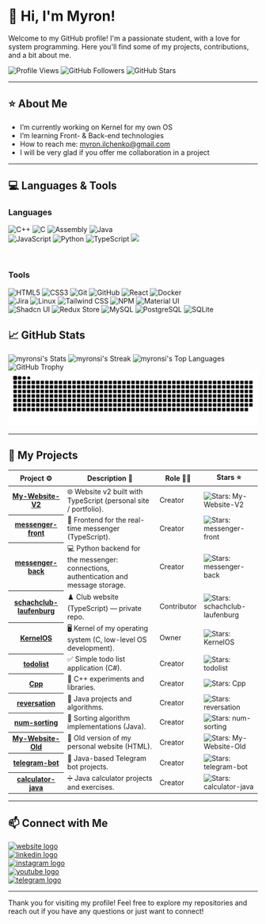 # 👋 Hi, I'm Myron! 

Welcome to my GitHub profile! I'm a passionate student, with a love for system programming. Here you'll find some of my projects, contributions, and a bit about me.

![Profile Views](https://komarev.com/ghpvc/?username=myronsi&color=blue&style=for-the-badge)
![GitHub Followers](https://img.shields.io/github/followers/myronsi?label=Followers&style=for-the-badge&color=%23039e7a)
![GitHub Stars](https://img.shields.io/github/stars/myronsi?label=Stars&style=for-the-badge&color=%f6ff00) 

---

## ⭐ About Me

-  I’m currently working on Kernel for my own OS
-  I’m learning Front- & Back-end technologies
-  How to reach me: myron.ilchenko@gmail.com
-  I will be very glad if you offer me collaboration in a project

---

## 💻 Languages & Tools

### Languages
<p>
  <img src="https://img.shields.io/badge/-C++-00599C?style=flat&logo=c%2B%2B&logoColor=white" alt="C++" height="30">
  <img src="https://img.shields.io/badge/-C-A8B9CC?style=flat&logo=c&logoColor=black" alt="C" height="30">
  <img src="https://img.shields.io/badge/-Assembly-6E4C13?style=flat&logo=assemblyscript&logoColor=white" alt="Assembly" height="30">
  <img src="https://img.shields.io/badge/-Java-ED8B00?style=flat&logo=openjdk&logoColor=white" alt="Java" height="30"><br>
  <img src="https://img.shields.io/badge/-JavaScript-F7DF1E?style=flat&logo=javascript&logoColor=black" alt="JavaScript" height="30">
  <img src="https://img.shields.io/badge/-Python-3776AB?style=flat&logo=python&logoColor=white" alt="Python" height="30">
  <img src="https://img.shields.io/badge/-TypeScript-3178C6?style=flat&logo=typescript&logoColor=white" alt="TypeScript" height="30">
  <img src="https://img.shields.io/badge/-SQL-336791?style=flat&logo=postgresql&logoColor=white" height="30">
</p>
<br>

### Tools
<p>
  <img src="https://img.shields.io/badge/-HTML5-E34F26?style=flat&logo=html5&logoColor=white" alt="HTML5" height="30">
  <img src="https://img.shields.io/badge/-CSS3-1572B6?style=flat&logo=css3&logoColor=white" alt="CSS3" height="30">
  <img src="https://img.shields.io/badge/-Git-F05032?style=flat&logo=git&logoColor=white" alt="Git" height="30">
  <img src="https://img.shields.io/badge/-GitHub-181717?style=flat&logo=github&logoColor=white" alt="GitHub" height="30">
  <img src="https://img.shields.io/badge/-React-61DAFB?style=flat&logo=react&logoColor=black" alt="React" height="30">
  <img src="https://img.shields.io/badge/-Docker-2496ED?style=flat&logo=docker&logoColor=white" alt="Docker" height="30"><br>
  <img src="https://img.shields.io/badge/-Jira-0052CC?style=flat&logo=jira&logoColor=white" alt="Jira" height="30">
  <img src="https://img.shields.io/badge/-Linux-000000?style=flat&logo=linux&logoColor=white" alt="Linux" height="30">
  <img src="https://img.shields.io/badge/-Tailwind%20CSS-06B6D4?style=flat&logo=tailwindcss&logoColor=white" alt="Tailwind CSS" height="30">
  <img src="https://img.shields.io/badge/-NPM-CB3837?style=flat&logo=npm&logoColor=white" alt="NPM" height="30">
  <img src="https://img.shields.io/badge/-Material%20UI-007FFF?style=flat&logo=mui&logoColor=white" alt="Material UI" height="30"><br>
  <img src="https://img.shields.io/badge/-Shadcn%20UI-111827?style=flat&logo=shadcnui&logoColor=white" alt="Shadcn UI" height="30">
  <img src="https://img.shields.io/badge/-Redux%20Store-764ABC?style=flat&logo=redux&logoColor=white" alt="Redux Store" height="30">
  <img src="https://img.shields.io/badge/-MySQL-4479A1?style=flat&logo=mysql&logoColor=white" alt="MySQL" height="30">
  <img src="https://img.shields.io/badge/-PostgreSQL-336791?style=flat&logo=postgresql&logoColor=white" alt="PostgreSQL" height="30">
  <img src="https://img.shields.io/badge/-SQLite-003B57?style=flat&logo=sqlite&logoColor=white" alt="SQLite" height="30">
</p>

## 📈 GitHub Stats

<picture>
  <source media="(prefers-color-scheme: dark)" srcset="https://github-readme-stats.vercel.app/api?username=myronsi&theme=vue-dark&show_icons=true&hide_border=false&count_private=true">
  <source media="(prefers-color-scheme: light)" srcset="https://github-readme-stats.vercel.app/api?username=myronsi&theme=default&show_icons=true&hide_border=false&count_private=true">
  <img alt="myronsi's Stats" src="https://github-readme-stats.vercel.app/api?username=myronsi&theme=vue-dark&show_icons=true&hide_border=false&count_private=true">
</picture>

<picture>
  <source media="(prefers-color-scheme: dark)" srcset="https://github-readme-streak-stats.herokuapp.com/?user=myronsi&theme=vue-dark&hide_border=false">
  <source media="(prefers-color-scheme: light)" srcset="https://github-readme-streak-stats.herokuapp.com/?user=myronsi&theme=default&hide_border=false">
  <img alt="myronsi's Streak" src="https://github-readme-streak-stats.herokuapp.com/?user=myronsi&theme=vue-dark&hide_border=false">
</picture>

<picture>
  <source media="(prefers-color-scheme: dark)" srcset="https://github-readme-stats.vercel.app/api/top-langs/?username=myronsi&theme=vue-dark&show_icons=true&hide_border=false&layout=compact">
  <source media="(prefers-color-scheme: light)" srcset="https://github-readme-stats.vercel.app/api/top-langs/?username=myronsi&theme=default&show_icons=true&hide_border=false&layout=compact">
  <img alt="myronsi's Top Languages" src="https://github-readme-stats.vercel.app/api/top-langs/?username=myronsi&theme=vue-dark&show_icons=true&hide_border=false&layout=compact">
</picture>

<picture>
  <source media="(prefers-color-scheme: dark)" srcset="https://github-profile-trophy.vercel.app/?username=myronsi&theme=radical&no-frame=true&rank=-C,-?">
  <source media="(prefers-color-scheme: light)" srcset="https://github-profile-trophy.vercel.app/?username=myronsi&theme=flat&no-frame=true&rank=-C,-?">
  <img alt="GitHub Trophy" src="https://github-profile-trophy.vercel.app/?username=myronsi&theme=radical&no-frame=true&rank=-C,-?">
</picture>

<picture>
  <source media="(prefers-color-scheme: dark)" srcset="https://github.com/myronsi/myronsi/blob/output/github-snake-dark.svg">
  <source media="(prefers-color-scheme: light)" srcset="https://github.com/myronsi/myronsi/blob/output/github-snake.svg">
  <img alt="snake gif" src="https://github.com/myronsi/myronsi/blob/output/github-snake-dark.svg">
</picture>


---

## 📂 My Projects

<table width="100%">
	<thead>
		<th span="col">Project ⚙️</th>
		<th span="col">Description 📝</th>
		<th span="col">Role 👷‍♂️</th>
		<th span="col">Stars ⭐</th>
	</thead>
	<tbody>
    <tr>
      <th span="row"><a href="https://github.com/myronsi/My-Website-V2">My-Website-V2</a></th>
      <td>🌐 Website v2 built with TypeScript (personal site / portfolio).</td>
      <td>Creator</td>
      <td><img alt="Stars: My-Website-V2" src="https://img.shields.io/github/stars/myronsi/My-Website-V2" /></td>
    </tr>
    <tr>
      <th span="row"><a href="https://github.com/myronsi/messenger-front">messenger-front</a></th>
      <td>🧩 Frontend for the real-time messenger (TypeScript).</td>
      <td>Creator</td>
      <td><img alt="Stars: messenger-front" src="https://img.shields.io/github/stars/myronsi/messenger-front" /></td>
    </tr>
    <tr>
      <th span="row"><a href="https://github.com/myronsi/messenger-back">messenger-back</a></th>
      <td>💻 Python backend for the messenger: connections, authentication and message storage.</td>
      <td>Creator</td>
      <td><img alt="Stars: messenger-back" src="https://img.shields.io/github/stars/myronsi/messenger-back" /></td>
    </tr>
    <tr>
      <th span="row"><a href="https://github.com/myronsi/schachclub-laufenburg">schachclub-laufenburg</a></th>
      <td>♟️ Club website (TypeScript) — private repo.</td>
      <td>Contributor</td>
      <td><img alt="Stars: schachclub-laufenburg" src="https://img.shields.io/github/stars/myronsi/schachclub-laufenburg" /></td>
    </tr>
    <tr>
      <th span="row"><a href="https://github.com/myronsi/KernelOS">KernelOS</a></th>
      <td>🖥️ Kernel of my operating system (C, low-level OS development).</td>
      <td>Owner</td>
      <td><img alt="Stars: KernelOS" src="https://img.shields.io/github/stars/myronsi/KernelOS" /></td>
    </tr>
    <tr>
      <th span="row"><a href="https://github.com/myronsi/todolist">todolist</a></th>
      <td>✅ Simple todo list application (C#).</td>
      <td>Creator</td>
      <td><img alt="Stars: todolist" src="https://img.shields.io/github/stars/myronsi/todolist" /></td>
    </tr>
    <tr>
      <th span="row"><a href="https://github.com/myronsi/Cpp">Cpp</a></th>
      <td>💠 C++ experiments and libraries.</td>
      <td>Creator</td>
      <td><img alt="Stars: Cpp" src="https://img.shields.io/github/stars/myronsi/Cpp" /></td>
    </tr>
    <tr>
      <th span="row"><a href="https://github.com/myronsi/reversation">reversation</a></th>
      <td>🔁 Java projects and algorithms.</td>
      <td>Creator</td>
      <td><img alt="Stars: reversation" src="https://img.shields.io/github/stars/myronsi/reversation" /></td>
    </tr>
    <tr>
      <th span="row"><a href="https://github.com/myronsi/num-sorting">num-sorting</a></th>
      <td>🔢 Sorting algorithm implementations (Java).</td>
      <td>Creator</td>
      <td><img alt="Stars: num-sorting" src="https://img.shields.io/github/stars/myronsi/num-sorting" /></td>
    </tr>
    <tr>
      <th span="row"><a href="https://github.com/myronsi/My-Website-Old">My-Website-Old</a></th>
      <td>📜 Old version of my personal website (HTML).</td>
      <td>Creator</td>
      <td><img alt="Stars: My-Website-Old" src="https://img.shields.io/github/stars/myronsi/My-Website-Old" /></td>
    </tr>
    <tr>
      <th span="row"><a href="https://github.com/myronsi/telegram-bot">telegram-bot</a></th>
      <td>🤖 Java-based Telegram bot projects.</td>
      <td>Creator</td>
      <td><img alt="Stars: telegram-bot" src="https://img.shields.io/github/stars/myronsi/telegram-bot" /></td>
    </tr>
    <tr>
      <th span="row"><a href="https://github.com/myronsi/calculator-java">calculator-java</a></th>
      <td>➗ Java calculator projects and exercises.</td>
      <td>Creator</td>
      <td><img alt="Stars: calculator-java" src="https://img.shields.io/github/stars/myronsi/calculator-java" /></td>
    </tr>
	</tbody>
</table>

---

## 📫 Connect with Me

<div align="left">
  <a href="https://viserix.com" target="_blank">
    <img src="https://img.shields.io/static/v1?message=Website&logo=google-chrome&label=&color=4285F4&logoColor=white&style=for-the-badge" height="35" alt="website logo" />
  </a>
  <br>
  <a href="https://www.linkedin.com/in/myron-ilchenko" target="_blank">
    <img src="https://viserix.com/icons/linkedin_badge.svg" height="35" alt="linkedin logo" />
  </a>
  <br>
  <a href="https://www.instagram.com/myron_il/" target="_blank">
    <img src="https://img.shields.io/static/v1?message=Instagram&logo=instagram&label=&color=E4405F&logoColor=white&style=for-the-badge" height="35" alt="instagram logo" />
  </a>
  <br>
  <a href="https://www.youtube.com/@myronsi" target="_blank">
    <img src="https://img.shields.io/static/v1?message=YouTube&logo=youtube&label=&color=FF0000&logoColor=white&style=for-the-badge" height="35" alt="youtube logo" />
  </a>
  <br>
  <a href="https://t.me/myronsi" target="_blank">
    <img src="https://img.shields.io/static/v1?message=Telegram&logo=telegram&label=&color=26A5E4&logoColor=white&style=for-the-badge" height="35" alt="telegram logo" />
  </a>
</div>



---

Thank you for visiting my profile! Feel free to explore my repositories and reach out if you have any questions or just want to connect!
